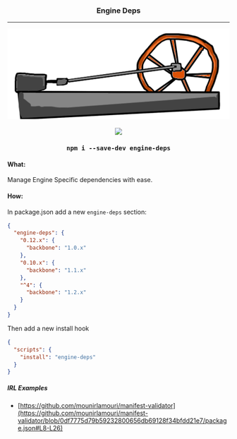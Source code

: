 <p align="center">
<h3 align="center">Engine Deps</h3>
</p>
<hr/>
<p align="center">
<img src="https://raw.githubusercontent.com/samccone/engine-deps/gh-pages/engine.png" width="600px">
<a href="https://travis-ci.org/samccone/engine-deps"></br></br><img src="https://travis-ci.org/samccone/engine-deps.svg?branch=master"></a>
</p>

<h4 align="center">
<pre>
npm i --save-dev engine-deps
</pre>
</h4>

#### What:

Manage Engine Specific dependencies with ease.

#### How:

In package.json add a new `engine-deps` section:

```json
{
  "engine-deps": {
    "0.12.x": {
      "backbone": "1.0.x"
    },
    "0.10.x": {
      "backbone": "1.1.x"
    },
    "^4": {
      "backbone": "1.2.x"
    }
  }
}
```

Then add a new install hook

```json
{
  "scripts": {
    "install": "engine-deps"
  }
}
```

##### IRL Examples

* [https://github.com/mounirlamouri/manifest-validator](https://github.com/mounirlamouri/manifest-validator/blob/0df7775d79b59232800656db69128f34bfdd21e7/package.json#L8-L26)
